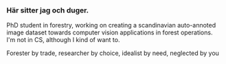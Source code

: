 ### Här sitter jag och duger.

PhD student in forestry, working on creating a scandinavian auto-annoted image dataset towards computer vision applications in forest operations. 
I'm not in CS, although I kind of want to.

Forester by trade, researcher by choice, idealist by need, neglected by you


<!--
**hoeoek/hoeoek** is a ✨ _special_ ✨ repository because its `README.md` (this file) appears on your GitHub profile.

Here are some ideas to get you started:

- 🔭 I’m currently working on ...
- 🌱 I’m currently learning ...
- 👯 I’m looking to collaborate on ...
- 🤔 I’m looking for help with ...
- 💬 Ask me about ...
- 📫 How to reach me: ...
- 😄 Pronouns: ...
- ⚡ Fun fact: ...
-->
